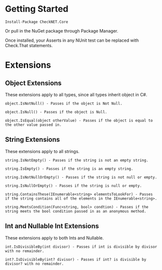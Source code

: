 # Getting Started
`Install-Package CheckNET.Core`

Or pull in the NuGet package through Package Manager.

Once installed, your Asserts in any NUnit test can be replaced with Check.That statements.

# Extensions
## Object Extensions
These extensions apply to all types, since all types inherit object in C#.
```
object.IsNotNull() - Passes if the object is Not Null.

object.IsNull() - Passes if the object is Null.

object.IsEqual(object otherValue) - Passes if the object is equal to the other value passed in.
```

## String Extensions
These extensions apply to all strings.
```
string.IsNotEmpty() - Passes if the string is not an empty string.

string.IsEmpty() - Passes if the string is an empty string.

string.IsNotNullOrEmpty() - Passes if the string is not null or empty.

string.IsNullOrEmpty() - Passes if the string is null or empty.

string.ContainsThese(IEnumerable<string> elementsToLookFor) - Passes if the string contains all of the elements in the IEnumerable<string>.

string.MeetsCondition(Func<string, bool> condtion) - Passes if the string meets the bool condition passed in as an anonymous method.
```

## Int and Nullable Int Extensions
These extensions apply to both Ints and Nullable<int>.
```
int.IsDivisibleBy(int divisor) - Passes if int is divisible by divisor with no remainder.

int?.IsDivisibleBy(int? divisor) - Passes if int? is divisible by divisor? with no remainder.
```
